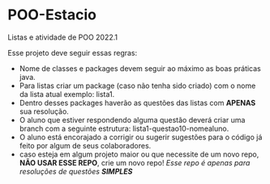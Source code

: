# POO-Estacio

Listas e atividade de POO 2022.1

Esse projeto deve seguir essas regras:

* Nome de classes e packages devem seguir ao máximo as boas práticas java.
* Para listas criar um package (caso não tenha sido criado) com o nome da lista atual exemplo: lista1.
* Dentro desses packages haverão as questões das listas com **APENAS** sua resolução.
* O aluno que estiver respondendo alguma questão deverá criar uma branch com a seguinte estrutura: lista1-questao10-nomealuno.
* O aluno está encorajado a corrigir ou sugerir sugestões para o código já feito por algum de seus colaboradores.
* caso esteja em algum projeto maior ou que necessite de um novo repo, **NÃO USAR ESSE REPO**, crie um novo repo! *Esse repo é apenas para resoluções de questões **SIMPLES***